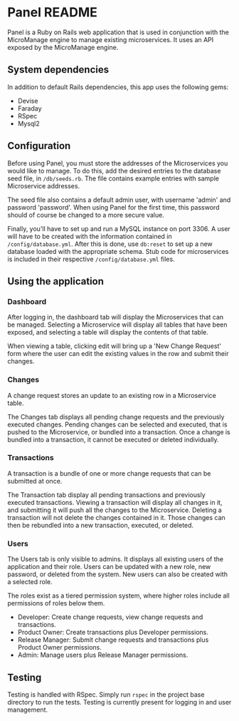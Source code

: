 # Panel README

Panel is a Ruby on Rails web application that is used in conjunction with the MicroManage engine to manage existing
microservices. It uses an API exposed by the MicroManage engine.

## System dependencies

In addition to default Rails dependencies, this app uses the following gems:
* Devise
* Faraday
* RSpec
* Mysql2


## Configuration

Before using Panel, you must store the addresses of the Microservices you would like to manage.
To do this, add the desired entries to the database seed file, in `/db/seeds.rb`. The file contains
example entries with sample Microservice addresses.

The seed file also contains a default admin user, with username 'admin' and password 'password'. When using Panel
for the first time, this password should of course be changed to a more secure value.

Finally, you'll have to set up and run a MySQL instance on port 3306. A user will have to be created with the
information contained in `/config/database.yml`. After this is done, use `db:reset` to set up a new database loaded
with the appropriate schema. Stub code for microservices is included in their respective `/config/database.yml` files.


## Using the application

### Dashboard

After logging in, the dashboard tab will display the Microservices that can be managed. Selecting a Microservice will
display all tables that have been exposed, and selecting a table will display the contents of that table.

When viewing a table, clicking edit will bring up a 'New Change Request' form where the user can edit the existing
values in the row and submit their changes.

### Changes

A change request stores an update to an existing row in a Microservice table.

The Changes tab displays all pending change requests and the previously executed changes. Pending changes can be
selected and executed, that is pushed to the Microservice, or bundled into a transaction. Once a change is bundled
into a transaction, it cannot be executed or deleted individually.

### Transactions

A transaction is a bundle of one or more change requests that can be submitted at once.

The Transaction tab display all pending transactions and previously executed transactions. Viewing a transaction will
display all changes in it, and submitting it will push all the changes to the Microservice. Deleting a transaction will
not delete the changes contained in it. Those changes can then be rebundled into a new transaction, executed, or
deleted.

### Users

The Users tab is only visible to admins. It displays all existing users of the application and their role. Users can
be updated with a new role, new password, or deleted from the system. New users can also be created with a selected
role.

The roles exist as a tiered permission system, where higher roles include all permissions of roles below them.
* Developer: Create change requests, view change requests and transactions.
* Product Owner: Create transactions plus Developer permissions.
* Release Manager: Submit change requests and transactions plus Product Owner permissions.
* Admin: Manage users plus Release Manager permissions.


## Testing

Testing is handled with RSpec. Simply run `rspec` in the project base directory to run the tests. Testing is currently
present for logging in and user management.
